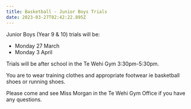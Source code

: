 ```yaml
---
title: Basketball - Junior Boys Trials
date: 2023-03-27T02:42:22.895Z
---
```

Junior Boys (Year 9 & 10) trials will be:  

* Monday 27 March 
* Monday 3 April  

Trials will be after school in the Te Wehi Gym 3:30pm-5:30pm.  

You are to wear training clothes and appropriate footwear ie basketball shoes or running shoes.  

Please come and see Miss Morgan in the Te Wehi Gym Office if you have any questions.